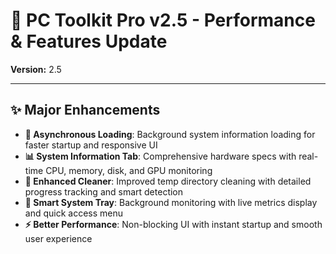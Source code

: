 # 🚀 PC Toolkit Pro v2.5 - Performance & Features Update

**Version:** 2.5

---

## ✨ Major Enhancements

- **🚀 Asynchronous Loading**: Background system information loading for faster startup and responsive UI
- **📊 System Information Tab**: Comprehensive hardware specs with real-time CPU, memory, disk, and GPU monitoring
- **🧹 Enhanced Cleaner**: Improved temp directory cleaning with detailed progress tracking and smart detection
- **🔔 Smart System Tray**: Background monitoring with live metrics display and quick access menu
- **⚡ Better Performance**: Non-blocking UI with instant startup and smooth user experience
